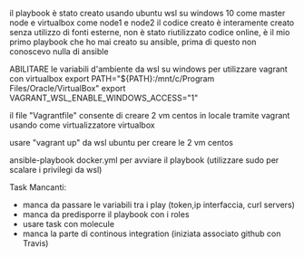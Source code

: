 
il playbook è stato creato usando ubuntu wsl su windows 10 come master node e virtualbox come node1 e node2
il codice creato è interamente creato senza utilizzo di fonti esterne, non è stato riutilizzato codice online,
è il mio primo playbook che ho mai creato su ansible, prima di questo non conoscevo nulla di ansible


ABILITARE le variabili d'ambiente da wsl su windows per utilizzare vagrant con virtualbox
export PATH="${PATH}:/mnt/c/Program Files/Oracle/VirtualBox"
export VAGRANT_WSL_ENABLE_WINDOWS_ACCESS="1"

il file "Vagrantfile" consente di creare 2 vm centos in locale tramite vagrant usando come virtualizzatore virtualbox

usare "vagrant up" da wsl ubuntu per creare le 2 vm centos

ansible-playbook docker.yml per avviare il playbook (utilizzare sudo per scalare i privilegi da wsl)

Task Mancanti:
- manca da passare le variabili tra i play (token,ip interfaccia, curl servers)
- manca da predisporre il playbook con i roles
- usare task con molecule
- manca la parte di continous integration (iniziata associato github con Travis)